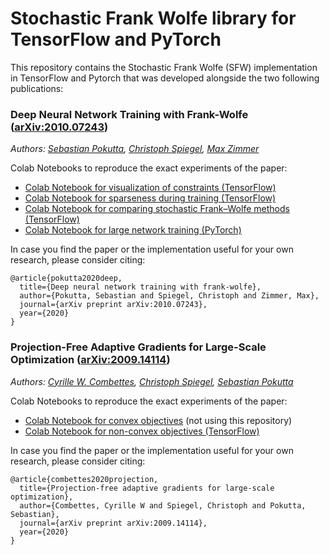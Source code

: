 # Stochastic Frank Wolfe library for TensorFlow and PyTorch
This repository contains the Stochastic Frank Wolfe (SFW) implementation in TensorFlow and Pytorch that was developed alongside the two following publications:

### Deep Neural Network Training with Frank-Wolfe ([arXiv:2010.07243](https://arxiv.org/abs/2010.07243))
*Authors: [Sebastian Pokutta](http://www.pokutta.com/), [Christoph Spiegel](http://christophspiegel.berlin/), [Max Zimmer](https://maxzimmer.org/)*

Colab Notebooks to reproduce the exact experiments of the paper:
* [Colab Notebook for visualization of constraints (TensorFlow)](https://colab.research.google.com/drive/1t-AbwNQSjNSCoOE0_snF9t-TkFTPClge)
* [Colab Notebook for sparseness during training (TensorFlow)](https://colab.research.google.com/drive/1qDKhGVjN6eH2vGKNHC1lBp-ryMzYC38t)
* [Colab Notebook for comparing stochastic Frank–Wolfe methods (TensorFlow)](https://colab.research.google.com/drive/1BBoEZ5PZfNjIB1iLanPu08YKFdREtM84)
* [Colab Notebook for large network training (PyTorch)](https://colab.research.google.com/drive/1F6EMYDSx29A_T9DEMuOhAtVW5rbxt05W)

In case you find the paper or the implementation useful for your own research, please consider citing:

```
@article{pokutta2020deep,
  title={Deep neural network training with frank-wolfe},
  author={Pokutta, Sebastian and Spiegel, Christoph and Zimmer, Max},
  journal={arXiv preprint arXiv:2010.07243},
  year={2020}
}
```


### Projection-Free Adaptive Gradients for Large-Scale Optimization ([arXiv:2009.14114](https://arxiv.org/abs/2009.14114))
*Authors: [Cyrille W. Combettes](https://cyrillewcombettes.github.io/), [Christoph Spiegel](http://christophspiegel.berlin/), [Sebastian Pokutta](http://www.pokutta.com/)*

Colab Notebooks to reproduce the exact experiments of the paper:
* [Colab Notebook for convex objectives](https://colab.research.google.com/drive/1hwa0bzMcMtpVESIiQfCw8il9jKC-pbfa) (not using this repository)
* [Colab Notebook for non-convex objectives (TensorFlow)](https://colab.research.google.com/drive/13su1LqZEWajgEucJHpCdniQ5W91q3NNW)

In case you find the paper or the implementation useful for your own research, please consider citing:

```
@article{combettes2020projection,
  title={Projection-free adaptive gradients for large-scale optimization},
  author={Combettes, Cyrille W and Spiegel, Christoph and Pokutta, Sebastian},
  journal={arXiv preprint arXiv:2009.14114},
  year={2020}
}
```
